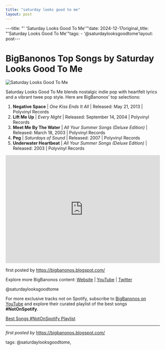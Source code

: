 ```yaml
---
title: "saturday looks good to me"
layout: post
---
```

---title: "' 'Saturday Looks Good To Me''"date: 2024-12-17original_title: "'Saturday Looks Good To Me'"tags:  - '@saturdaylooksgoodtome'layout: post---<h1>BigBanonos Top Songs by Saturday Looks Good To Me</h1><img alt="Saturday Looks Good To Me" src="https://i.scdn.co/image/ad344ac5453c11e187dae1993bef786716758216" /> <p>Saturday Looks Good To Me blends nostalgic indie pop with heartfelt lyrics and a vibrant twee pop style. Here are BigBanonos' top selections:</p> <ol> <li><strong>Negative Space</strong> | <em>One Kiss Ends It All</em> | Released: May 21, 2013 | Polyvinyl Records</li> <li><strong>Lift Me Up</strong> | <em>Every Night</em> | Released: September 14, 2004 | Polyvinyl Records</li> <li><strong>Meet Me By The Water</strong> | <em>All Your Summer Songs (Deluxe Edition)</em> | Released: March 18, 2003 | Polyvinyl Records</li> <li><strong>Peg</strong> | <em>Saturdays of Sound</em> | Released: 2007 | Polyvinyl Records</li> <li><strong>Underwater Heartbeat</strong> | <em>All Your Summer Songs (Deluxe Edition)</em> | Released: 2003 | Polyvinyl Records</li></ol> <div> <iframe src="https://open.spotify.com/embed/playlist/6mKmBjpsR5yd0A6jSG6xDl?utm_source=generator" width="100%" height="352" frameBorder="0" allowfullscreen="" allow="autoplay; clipboard-write; encrypted-media; fullscreen; picture-in-picture" loading="lazy"></iframe></div> <p>first posted by <a href="https://bigbanonos.blogspot.com/">https://bigbanonos.blogspot.com/</a></p> <div> <p>Explore more BigBanonos content: <a href="https://bigbanonos.blogspot.com/">Website</a> | <a href="https://www.youtube.com/@BigBanonos">YouTube</a> | <a href="https://x.com/bigbanonos">Twitter</a></p></div> <!--Tags--><p>@saturdaylooksgoodtome</p><!--Subscribe and Playlist Links--><div>    <p>For more exclusive tracks not on Spotify, subscribe to <a href="https://www.youtube.com/@BigBanonos" target="_blank">BigBanonos on YouTube</a> and explore their curated playlist of the best songs <strong>#NotOnSpotify</strong>.</p>    <p><a href="https://www.youtube.com/playlist?list=PLtuNtuTatqI0kFahUCbtbfenC_ET5O_tr" target="_blank">Best Songs #NotOnSpotify Playlist<br /></a></p></div><hr /><p><em>first posted by</em> <a href="https://bigbanonos.blogspot.com/" rel="noopener" target="_new">https://bigbanonos.blogspot.com/</a></p><p>tags: @saturdaylooksgoodtome,</p>